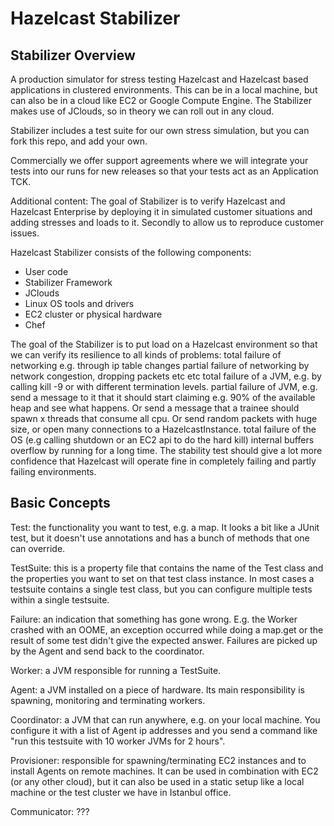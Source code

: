 
# Hazelcast Stabilizer

## Stabilizer Overview

A production simulator for stress testing Hazelcast and Hazelcast based applications in clustered environments. This can be in a local machine, but can also be in a cloud like EC2 or Google Compute Engine. The Stabilizer makes use of JClouds, so in theory we can roll out in any cloud.

Stabilizer includes a test suite for our own stress simulation, but you can fork this repo, and add your own.

Commercially we offer support agreements where we will integrate your tests into our runs for new releases so that your tests act as an Application TCK.

Additional content: The goal of Stabilizer is to verify Hazelcast and Hazelcast Enterprise by deploying it in simulated customer situations and adding stresses and loads to it.
Secondly to allow us to reproduce customer issues.

Hazelcast Stabilizer consists of the following components:
- User code
- Stabilizer Framework
- JClouds
- Linux OS tools and drivers
- EC2 cluster or physical hardware
- Chef


The goal of the Stabilizer is to put load on a Hazelcast environment so that we can verify its resilience to all kinds of problems:
total failure of networking e.g. through ip table changes
partial failure of networking by network congestion, dropping packets etc etc
total failure of a JVM, e.g. by calling kill -9 or with different termination levels. 
partial failure of JVM, e.g. send a message to it that it should start claiming e.g. 90% of the available heap and see what happens. Or send a message that a trainee should spawn x threads that consume all cpu. Or send random packets with huge size, or open many connections to a HazelcastInstance. 
total failure of the OS (e.g calling shutdown or an EC2 api to do the hard kill)
internal buffers overflow by running for a long time.
The stability test should give a lot more confidence that Hazelcast will operate fine in completely failing and partly failing environments.

## Basic Concepts

Test: the functionality you want to test, e.g. a map. It looks a bit like a JUnit test, but it doesn't use annotations and has a bunch of methods that one can override.

TestSuite: this is a property file that contains the name of the Test class and the properties you want to set on that test class instance. In most cases a testsuite contains a single test class, but you can configure multiple tests within a single testsuite.

Failure: an indication that something has gone wrong. E.g. the Worker crashed with an OOME, an exception occurred while doing a map.get or the result of some test didn't give the expected answer. Failures are picked up by the Agent and send back to the coordinator.

Worker: a JVM responsible for running a TestSuite.

Agent: a JVM installed on a piece of hardware. Its main responsibility is spawning, monitoring and terminating workers.

Coordinator: a JVM that can run anywhere, e.g. on your local machine. You configure it with a list of Agent ip addresses and you send a command like "run this testsuite with 10 worker JVMs for 2 hours".

Provisioner: responsible for spawning/terminating EC2 instances and to install Agents on remote machines. It can be used in combination with EC2 (or any other cloud), but it can also be used in a static setup like a local machine or the test cluster we have in Istanbul office.

Communicator: ???